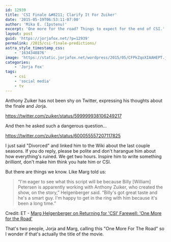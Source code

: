 ```yaml
---
id: 12939
title: 'CSI Finale &#8211; Clarify It For Zuiker'
date: '2015-05-19T06:53:11-07:00'
author: 'Mika E. (Ipstenu)'
excerpt: 'One more for the road? Things to expect for the end of CSI.'
layout: post
guid: 'https://jorjafox.net/?p=12939'
permalink: /2015/csi-finale-predictions/
astra_style_timestamp_css:
    - '1634348876'
image: 'https://static.jorjafox.net/wordpress/2015/05/CFPkZqoXIAAHEPT.jpg'
categories:
    - 'Jorja Fox'
tags:
    - csi
    - 'social media'
    - tv
---
```


Anthony Zuiker has not been shy on Twitter, expressing his thoughts about the finale and Jorja.

https://twitter.com/zuiker/status/599999938106249217

And then he asked such a dangerous question...

https://twitter.com/zuiker/status/600055557207117825

I just said "Divorced" and linked him to the Wiki about the last couple seasons. If you do reply, please be polite and don't harangue him about how everything's ruined. We get two hours. Inspire him to write something <em>brilliant</em>, don't make him think you hate him or CSI.

But there are things we know. Like Marg told us:

> “I'm eager to see what this script will be because Billy [William] Petersen is apparently working with Anthony Zuiker, who created the show, on the story,” Helgenberger said. “Billy's got great taste and he's a smart guy. I'm happy to get in the ring with him because it's been a long time.”

Credit: ET - [Marg Helgenberger on Returning for 'CSI' Farewell: 'One More for the Road'](http://www.etonline.com/tv/164766_marg_helgenberger_on_csi_farewell_one_more_for_the_road/?viewFull=true)

That's two people, Jorja and Marg, calling this "One More For The Road" so I wonder if that's actually the title of the movie.